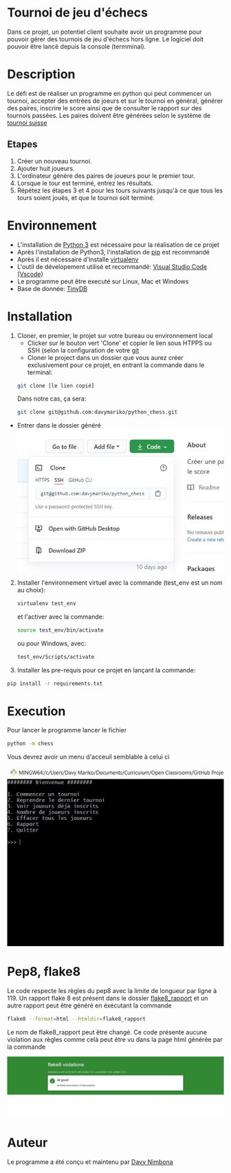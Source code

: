 # Tournoi de jeu d'échecs
Dans ce projet, un potentiel client souhaite avoir un programme pour pouvoir gérer des tournois de jeu d'échecs hors ligne.
Le logiciel doit pouvoir être lancé depuis la console (termminal).

# Description 
Le défi est de réaliser un programme en python qui peut commencer un tournoi, accepter des entrées de joeurs et sur le tournoi en général, générer des paires, inscrire le score ainsi que de consulter le rapport sur des tournois passées.
Les paires doivent être générées selon le système de [tournoi suisse](https://fr.wikipedia.org/wiki/Syst%C3%A8me_suisse)

## Etapes
1. Créer un nouveau tournoi.
2. Ajouter huit joueurs.
3. L'ordinateur génère des paires de joueurs pour le premier tour.
4. Lorsque le tour est terminé, entrez les résultats.
5. Répétez les étapes 3 et 4 pour les tours suivants jusqu'à ce que tous les tours soient joués, et que le tournoi soit terminé.

# Environnement
* L'installation de [Python 3](https://www.python.org/downloads/) est nécessaire pour la réalisation de ce projet
* Après l'installation de Python3, l'installation de [pip](https://pypi.org/project/pip/) est recommandé
* Après il est nécessaire d'installe [virtualenv](https://pypi.org/project/virtualenv/)
* L'outil de dévelopement utilisé et recommandé: [Visual Studio Code (Vscode)](https://code.visualstudio.com/)
* Le programme peut être executé sur Linux, Mac et Windows
* Base de donnée: [TinyDB](https://tinydb.readthedocs.io/en/latest/)

# Installation
1. Cloner, en premier, le projet sur votre bureau ou environnement local
   - Clicker sur le bouton vert 'Clone' et copier le lien sous HTPPS ou SSH (selon la configuration de votre [git](https://git-scm.com/)
   - Cloner le project dans un dossier que vous aurez créer exclusivement pour ce projet, en entrant la commande dans le terminal:
    ```bash
    git clone [le lien copié]
    ```
    Dans notre cas, ça sera:
    ```bash
    git clone git@github.com:davymariko/python_chess.git
    ```
  - Entrer dans le dossier généré
  ![alt text](https://github.com/davymariko/python_chess/blob/main/donnees/git_clone.JPG)
2. Installer l'environnement virtuel avec la commande (test_env est un nom au choix):
   ```bash
   virtualenv test_env
   ```
   et l'activer avec la commande:
   ```bash
   source test_env/bin/activate
   ```
   ou pour Windows, avec:
   ```bash
   test_env/Scripts/activate
   ```
3. Installer les pre-requis pour ce projet en lançant la commande:
```bash
pip install -r requirements.txt
```

# Execution
Pour lancer le programme lancer le fichier 
```bash
python -m chess
```
Vous devrez avoir un menu d'acceuil semblable à celui ci


![alt text](https://github.com/davymariko/python_chess/blob/main/donnees/terminal.JPG)

# Pep8, flake8
Le code respecte les règles du pep8 avec la limite de longueur par ligne à 119.
Un rapport flake 8 est présent dans le dossier [flake8_rapport]() et un autre rapport peut être généré en éxécutant la commande
```bash
flake8 --format=html --htmldir=flake8_rapport
```

Le nom de flake8_rapport peut être changé.
Ce code présente aucune violation aux règles comme celà peut être vu dans la page html générée par la commande

![alt text](https://github.com/davymariko/python_chess/blob/main/donnees/flake8.JPG)


# Auteur
Le programme a été conçu et maintenu par [Davy Nimbona](https://www.linkedin.com/in/davy-nimbona/)
